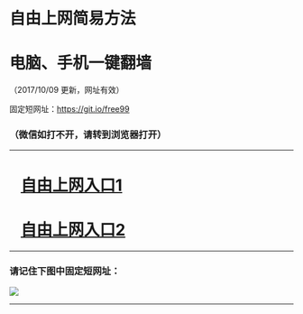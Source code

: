 ﻿# 自由上网简易方法

# 电脑、手机一键翻墙

（2017/10/09 更新，网址有效）

固定短网址：https://git.io/free99

### （微信如打不开，请转到浏览器打开）


***





# &nbsp;&nbsp; <a href="http://ft2499318312.fwq-tz-1001.info/fwqtz01.html?t=100900127572 " target="_blank">自由上网入口1</a>
# &nbsp;&nbsp; <a href="http://ft1361327131.fwq-tz-1002.info/fwqtz02.html?t=10090012294 " target="_blank">自由上网入口2</a>
***

### 请记住下图中固定短网址：

<img src="https://s3-us-west-2.amazonaws.com/fwq-1001/yjfq-20170905okok.png" /> 


***

